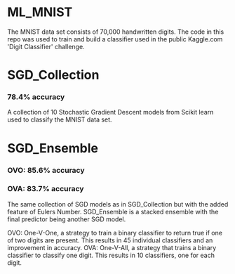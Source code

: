 # ML_MNIST

The MNIST data set consists of 70,000 handwritten digits. The code in this repo was used to train and build a classifier used in the public Kaggle.com 'Digit Classifier' challenge.

# SGD_Collection
### 78.4% accuracy
A collection of 10 Stochastic Gradient Descent models from Scikit learn used to classify the MNIST data set. 

# SGD_Ensemble
### OVO: 85.6% accuracy
### OVA: 83.7% accuracy
The same collection of SGD models as in SGD_Collection but with the added feature of Eulers Number.
SGD_Ensemble is a stacked ensemble with the final predictor being another SGD model.

OVO: One-V-One, a strategy to train a binary classifier to return true if one of two digits are present. This results in 45 individual classifiers and an improvement in accuracy.
OVA: One-V-All, a strategy that trains a binary classifier to classify one digit. This results in 10 classifiers, one for each digit.

